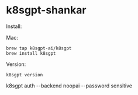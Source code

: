 # k8sgpt-shankar


Install:

Mac:

```
brew tap k8sgpt-ai/k8sgpt
brew install k8sgpt
```

Version:

```
k8sgpt version
```


k8sgpt auth --backend noopai --password sensitive
